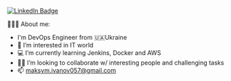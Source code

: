 <div id="badges">
  <a href="https://www.linkedin.com/in/maksym-ivanov057/">
    <img src="https://img.shields.io/badge/LinkedIn-blue?style=for-the-badge&logo=linkedin&logoColor=white" alt="LinkedIn Badge"/>
  </a>
</div>


🧑🏻‍💻 About me:
- I'm DevOps Engineer from 🇺🇦Ukraine 
- 👀 I’m interested in IT world
- 💻 I’m currently learning Jenkins, Docker and AWS
- 🤝🏻 I’m looking to collaborate w/ interesting people and challenging tasks
- 📫 maksym.ivanov057@gmail.com

<!---
ImKavo/ImKavo is a ✨ special ✨ repository because its `README.md` (this file) appears on your GitHub profile.
You can click the Preview link to take a look at your changes.
--->

